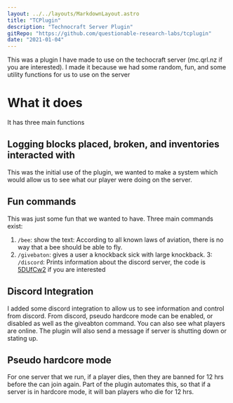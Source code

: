 ```yaml
---
layout: ../../layouts/MarkdownLayout.astro
title: "TCPlugin"
description: "Technocraft Server Plugin"
gitRepo: "https://github.com/questionable-research-labs/tcplugin"
date: "2021-01-04"
---
```


This was a plugin I have made to use on the techocraft server (mc.qrl.nz if you are interested). I made it because we
had some random, fun, and some utility functions for us to use on the server

# What it does

It has three main functions

## Logging blocks placed, broken, and inventories interacted with

This was the initial use of the plugin, we wanted to make a system which would allow us to see what our player were
doing on the server.

## Fun commands

This was just some fun that we wanted to have. Three main commands exist:

1. `/bee`: show the text: According to all known laws of aviation, there is no way that a bee should be able to fly.
2. `/givebaton`: gives a user a knockback sick with large knockback.
   3: `/discord`: Prints information about the discord server, the code is [5DUfCw2](https://discord.gg/5DUfCw2) if you are
   interested

## Discord Integration

I added some discord integration to allow us to see information and control from discord. From discord, pseudo
hardcore mode can be enabled, or disabled as well as the giveabton command. You can also see what players are online.
The plugin will also send a message if server is shutting down or stating up.

## Pseudo hardcore mode

For one server that we run, if a player dies, then they are banned for 12 hrs before the can join again. Part of the
plugin automates this, so that if a server is in hardcore mode, it will ban players who die for 12 hrs.
